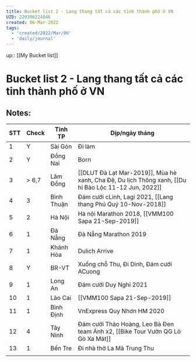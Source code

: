 ```yaml
---
title: Bucket list 2 - Lang thang tất cả các tỉnh thành phố ở VN
UID: 220306224046
created: 06-Mar-2022
tags:
  - 'created/2022/Mar/06'
  - 'daily/journal'
---
```

up:: [[My Bucket list]]

# Bucket list 2 - Lang thang tất cả các tỉnh thành phố ở VN

## Notes:
| STT | Check | Tỉnh TP    | Dịp/ngày tháng                                                                                       |
| --- | ----- | ---------- | ---------------------------------------------------------------------------------------------------- |
| 1   | Y     | Sài Gòn    | Đi làm                                                                                               |
| 2   | Y     | Đồng Nai   | Born                                                                                                 |
| 3   | > 6,7 | Lâm Đồng   | [[DLUT Đà Lạt Mar-2019]], Mùa hè xanh, Cha Đệ, Du lịch Thông xanh, [[Du hí Bảo Lộc 11-12 Jun, 2022]] |
| 4   | 3     | Bình Thuận | Đám cưới cLinh, Lagi 2021, [[Lang thang Phú Quý 10-Nov-2018]]                                        |
| 5   | 2     | Hà Nội     | Hà nội Marathon 2018, [[VMM100 Sapa 21-Sep-2019]]                                                                       |
| 6   | 1     | Đà Nẵng    | Đà Nẵng Marathon 2019                                                                                |
| 7   | 1     | Khánh Hòa  | Dulich Arrive                                                                                        |
| 8   | Y     | BR-VT      | Xuống chỗ Thu, Đi Dinh, Đám cưới ACuong                                                              |
| 9   | 1     | Long An    | Đám cưới Duy Nghi 2021                                                                               |
| 10  | 1     | Lào Cai    | [[VMM100 Sapa 21-Sep-2019]]                                                                                             |
| 11  | 1     | Bình Định  | VnExpress Quy Nhơn HM 2020                                                                           |
| 12  | 4     | Tây Ninh   | Đám cưới Thảo Hoàng, Leo Bà Đen team Ánh x2, [[Bike Tour Vườn QG Lò Gò Xa Mát]]                          |
| 13  | 1     | Bến Tre    | Đi nhà thờ La Mã Trung Thu                                                                           |
|     |       |            |                                                                                                      |

